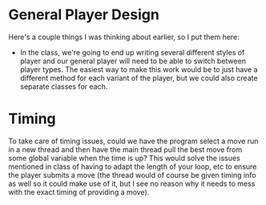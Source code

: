 General Player Design
=====================

Here's a couple things I was thinking about earlier, so I put them here:
*  In the class, we're going to end up writing several different styles of player and our general player will need to be able to switch between player types.  The easiest way to make this work would be to just have a different method for each variant of the player, but we could also create separate classes for each.

Timing
=======

To take care of timing issues, could we have the program select a move run in a new thread and then have the main thread pull the best move from some global variable when the time is up?  This would solve the issues mentioned in class of having to adapt the length of your loop, etc to ensure the player submits a move (the thread would of course be given timing info as well so it could make use of it, but I see no reason why it needs to mess with the exact timing of providing a move).
